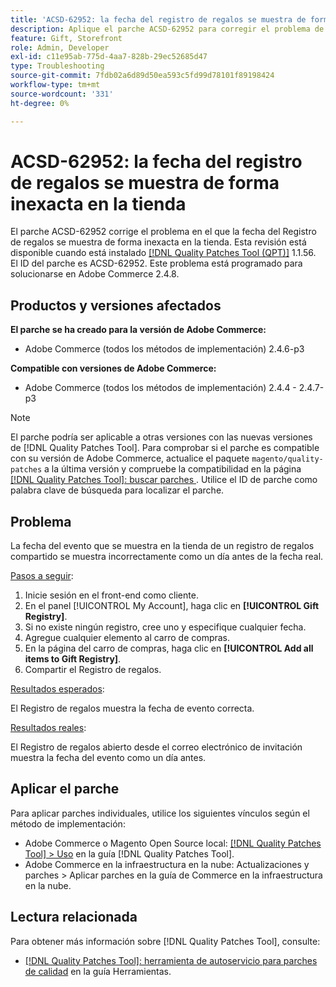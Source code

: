 ```yaml
---
title: 'ACSD-62952: la fecha del registro de regalos se muestra de forma inexacta en la tienda'
description: Aplique el parche ACSD-62952 para corregir el problema de Adobe Commerce en el que la fecha del Registro de regalos se muestra de forma inexacta en la tienda.
feature: Gift, Storefront
role: Admin, Developer
exl-id: c11e95ab-775d-4aa7-828b-29ec52685d47
type: Troubleshooting
source-git-commit: 7fdb02a6d89d50ea593c5fd99d78101f89198424
workflow-type: tm+mt
source-wordcount: '331'
ht-degree: 0%

---
```


# ACSD-62952: la fecha del registro de regalos se muestra de forma inexacta en la tienda

El parche ACSD-62952 corrige el problema en el que la fecha del Registro de regalos se muestra de forma inexacta en la tienda. Esta revisión está disponible cuando está instalado [[!DNL Quality Patches Tool (QPT)]](/help/tools/quality-patches-tool/quality-patches-tool-to-self-serve-quality-patches.md) 1.1.56. El ID del parche es ACSD-62952. Este problema está programado para solucionarse en Adobe Commerce 2.4.8.

## Productos y versiones afectados

**El parche se ha creado para la versión de Adobe Commerce:**

* Adobe Commerce (todos los métodos de implementación) 2.4.6-p3

**Compatible con versiones de Adobe Commerce:**

* Adobe Commerce (todos los métodos de implementación) 2.4.4 - 2.4.7-p3

>[!NOTE]
>
>El parche podría ser aplicable a otras versiones con las nuevas versiones de [!DNL Quality Patches Tool]. Para comprobar si el parche es compatible con su versión de Adobe Commerce, actualice el paquete `magento/quality-patches` a la última versión y compruebe la compatibilidad en la página [[!DNL Quality Patches Tool]: buscar parches ](https://experienceleague.adobe.com/tools/commerce-quality-patches/index.html). Utilice el ID de parche como palabra clave de búsqueda para localizar el parche.

## Problema

La fecha del evento que se muestra en la tienda de un registro de regalos compartido se muestra incorrectamente como un día antes de la fecha real.

<u>Pasos a seguir</u>:

1. Inicie sesión en el front-end como cliente.
1. En el panel [!UICONTROL My Account], haga clic en **[!UICONTROL Gift Registry]**.
1. Si no existe ningún registro, cree uno y especifique cualquier fecha.
1. Agregue cualquier elemento al carro de compras.
1. En la página del carro de compras, haga clic en **[!UICONTROL Add all items to Gift Registry]**.
1. Compartir el Registro de regalos.

<u>Resultados esperados</u>:

El Registro de regalos muestra la fecha de evento correcta.

<u>Resultados reales</u>:

El Registro de regalos abierto desde el correo electrónico de invitación muestra la fecha del evento como un día antes.

## Aplicar el parche

Para aplicar parches individuales, utilice los siguientes vínculos según el método de implementación:

* Adobe Commerce o Magento Open Source local: [[!DNL Quality Patches Tool] > Uso](/help/tools/quality-patches-tool/usage.md) en la guía [!DNL Quality Patches Tool].
* Adobe Commerce en la infraestructura en la nube: Actualizaciones y parches > Aplicar parches en la guía de Commerce en la infraestructura en la nube.

## Lectura relacionada

Para obtener más información sobre [!DNL Quality Patches Tool], consulte:

* [[!DNL Quality Patches Tool]: herramienta de autoservicio para parches de calidad](/help/tools/quality-patches-tool/quality-patches-tool-to-self-serve-quality-patches.md) en la guía Herramientas.
